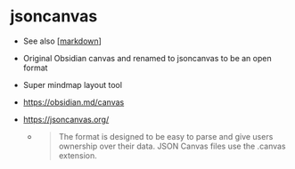jsoncanvas
==========

* See also [[markdown]]
* Original Obsidian canvas and renamed to jsoncanvas to be an open format
* Super mindmap layout tool


* https://obsidian.md/canvas
* https://jsoncanvas.org/
    * > The format is designed to be easy to parse and give users ownership over their data. JSON Canvas files use the .canvas extension.


[//begin]: # "Autogenerated link references for markdown compatibility"
[markdown]: markdown.md "MarkDown"
[//end]: # "Autogenerated link references"